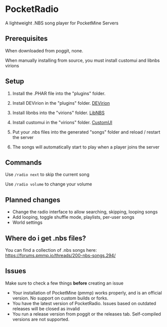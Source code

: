 # PocketRadio
A lightweight .NBS song player for PocketMine Servers

## Prerequisites
When downloaded from poggit, none.

When manually installing from source, you must install customui and libnbs virions 

## Setup
1. Install the .PHAR file into the "plugins" folder.

2. Install DEVirion in the "plugins" folder. <a href="https://poggit.pmmp.io/p/DEVirion">DEVirion</a>

3. Install libnbs into the "virions" folder. <a href="https://poggit.pmmp.io/ci/thebigsmileXD/libnbs/~/dev:10">LibNBS</a>

4. Install customui in the "virions" folder. <a href="https://poggit.pmmp.io/ci/thebigsmileXD/customui/~/dev:37">CustomUI</a>

5. Put your .nbs files into the generated "songs" folder and reload / restart the server

6. The songs will automatically start to play when a player joins the server

## Commands
Use `/radio next` to skip the current song

Use `/radio volume` to change your volume

## Planned changes
- Change the radio interface to allow searching, skipping, looping songs
- Add looping, toggle shuffle mode, playlists, per-user songs
- World settings

## Where do i get .nbs files?
You can find a collection of .nbs songs here: https://forums.pmmp.io/threads/200-nbs-songs.294/

<!It is planned to create a proper, separate website, where you can submit your own .nbs files, search for songs and download them>

## Issues
Make sure to check a few things **before** creating an issue
 - Your installation of PocketMine (pmmp) works properly, and is an official version. No support on custom builds or forks.
 - You have the latest version of PocketRadio. Issues based on outdated releases will be closed as invalid
 - You run a release version from poggit or the releases tab. Self-compiled versions are not supported.
